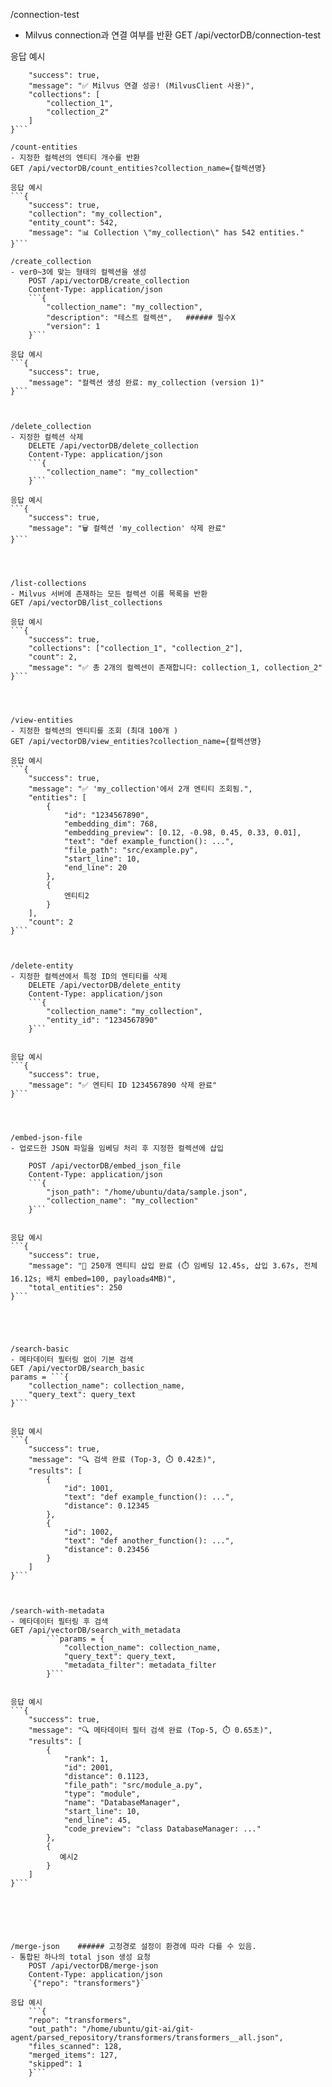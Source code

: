 /connection-test  
- Milvus connection과 연결 여부를 반환
GET /api/vectorDB/connection-test  

응답 예시
```{
    "success": true,
    "message": "✅ Milvus 연결 성공! (MilvusClient 사용)",
    "collections": [
        "collection_1",
        "collection_2"
    ]
}```

/count-entities
- 지정한 컬렉션의 엔티티 개수를 반환
GET /api/vectorDB/count_entities?collection_name={컬렉션명}

응답 예시
```{
    "success": true,
    "collection": "my_collection",
    "entity_count": 542,
    "message": "📊 Collection \"my_collection\" has 542 entities."
}```

/create_collection
- ver0~3에 맞는 형태의 컬렉션을 생성
    POST /api/vectorDB/create_collection
    Content-Type: application/json
    ```{
        "collection_name": "my_collection",
        "description": "테스트 컬렉션",   ###### 필수X
        "version": 1
    }```

응답 예시
```{
    "success": true,
    "message": "컬렉션 생성 완료: my_collection (version 1)"
}```



/delete_collection
- 지정한 컬렉션 삭제
    DELETE /api/vectorDB/delete_collection
    Content-Type: application/json
    ```{
        "collection_name": "my_collection"
    }```

응답 예시
```{
    "success": true,
    "message": "🗑️ 컬렉션 'my_collection' 삭제 완료"
}```




/list-collections
- Milvus 서버에 존재하는 모든 컬렉션 이름 목록을 반환
GET /api/vectorDB/list_collections

응답 예시
```{
    "success": true,
    "collections": ["collection_1", "collection_2"],
    "count": 2,
    "message": "✅ 총 2개의 컬렉션이 존재합니다: collection_1, collection_2"
}```




/view-entities
- 지정한 컬렉션의 엔티티를 조회 (최대 100개 )
GET /api/vectorDB/view_entities?collection_name={컬렉션명}

응답 예시
```{
    "success": true,
    "message": "✅ 'my_collection'에서 2개 엔티티 조회됨.",
    "entities": [
        {
            "id": "1234567890",
            "embedding_dim": 768,
            "embedding_preview": [0.12, -0.98, 0.45, 0.33, 0.01],
            "text": "def example_function(): ...",
            "file_path": "src/example.py",
            "start_line": 10,
            "end_line": 20
        },
        {
            엔티티2
        }
    ],
    "count": 2
}```



/delete-entity
- 지정한 컬렉션에서 특정 ID의 엔티티를 삭제
    DELETE /api/vectorDB/delete_entity
    Content-Type: application/json
    ```{
        "collection_name": "my_collection",
        "entity_id": "1234567890"
    }```


응답 예시
```{
    "success": true,
    "message": "✅ 엔티티 ID 1234567890 삭제 완료"
}```




/embed-json-file
- 업로드한 JSON 파일을 임베딩 처리 후 지정한 컬렉션에 삽입

    POST /api/vectorDB/embed_json_file
    Content-Type: application/json
    ```{
        "json_path": "/home/ubuntu/data/sample.json",
        "collection_name": "my_collection"
    }```


응답 예시
```{
    "success": true,
    "message": "🎉 250개 엔티티 삽입 완료 (⏱️ 임베딩 12.45s, 삽입 3.67s, 전체 16.12s; 배치 embed=100, payload≤4MB)",
    "total_entities": 250
}```





/search-basic
- 메타데이터 필터링 없이 기본 검색
GET /api/vectorDB/search_basic
params = ```{
    "collection_name": collection_name,
    "query_text": query_text
}```


응답 예시
```{
    "success": true,
    "message": "🔍 검색 완료 (Top-3, ⏱️ 0.42초)",
    "results": [
        {
            "id": 1001,
            "text": "def example_function(): ...",
            "distance": 0.12345
        },
        {
            "id": 1002,
            "text": "def another_function(): ...",
            "distance": 0.23456
        }
    ]
}```



/search-with-metadata
- 메타데이터 필터링 후 검색
GET /api/vectorDB/search_with_metadata
        ```params = {
            "collection_name": collection_name,
            "query_text": query_text,
            "metadata_filter": metadata_filter
        }```


응답 예시
```{
    "success": true,
    "message": "🔍 메타데이터 필터 검색 완료 (Top-5, ⏱️ 0.65초)",
    "results": [
        {
            "rank": 1,
            "id": 2001,
            "distance": 0.1123,
            "file_path": "src/module_a.py",
            "type": "module",
            "name": "DatabaseManager",
            "start_line": 10,
            "end_line": 45,
            "code_preview": "class DatabaseManager: ..."
        },
        {
           예시2
        }
    ]
}```






/merge-json    ###### 고정경로 설정이 환경에 따라 다를 수 있음.
- 통합된 하나의 total json 생성 요청
    POST /api/vectorDB/merge-json
    Content-Type: application/json
    `{"repo": "transformers"}`

응답 예시
    ```{
    "repo": "transformers",
    "out_path": "/home/ubuntu/git-ai/git-agent/parsed_repository/transformers/transformers__all.json",
    "files_scanned": 128,
    "merged_items": 127,
    "skipped": 1
    }```



